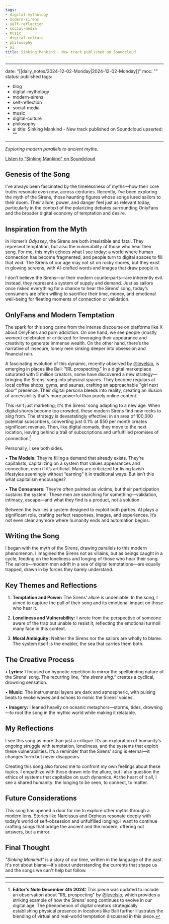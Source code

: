 ```yaml
---
tags:
- digital-mythology
- modern-sirens
- self-reflection
- social-media
- music
- digital-culture
- philosophy
- ai
title: Sinking Mankind - New track published on Soundcloud
---
```

---
date: "[[daily_notes/2024-12-02-Monday|2024-12-02-Monday]]"
moc: ""
status: published
tags:
  - blog
  - digital-mythology
  - modern-sirens
  - self-reflection
  - social-media
  - music
  - digital-culture
  - philosophy
  - ai
title: Sinking Mankind - New track published on Soundcloud
upserted: ""
---
*Exploring modern parallels to ancient myths.*

[Listen to "Sinking Mankind" on Soundcloud](https://soundcloud.com/asbjborg/sinking-mankind)

## Genesis of the Song

I’ve always been fascinated by the timelessness of myths—how their core truths resonate even now, across centuries. Recently, I’ve been exploring the myth of the Sirens, those haunting figures whose songs lured sailors to their doom. Their allure, power, and danger feel just as relevant today, particularly in the context of the polarizing debates surrounding OnlyFans and the broader digital economy of temptation and desire.

## Inspiration from the Myth

In Homer’s *Odyssey*, the Sirens are both irresistible and fatal. They represent temptation, but also the vulnerability of those who hear their song. For me, this myth echoes what I see today: a world where human connection has become fragmented, and people turn to digital spaces to fill that void. The Sirens of our age may not sit on rocky shores, but they exist in glowing screens, with AI-crafted words and images that draw people in.

I don’t believe the Sirens—or their modern counterparts—are inherently evil. Instead, they represent a system of supply and demand. Just as sailors once risked everything for a chance to hear the Sirens’ song, today’s consumers are often willing to sacrifice their time, money, and emotional well-being for fleeting moments of connection or validation.

## OnlyFans and Modern Temptation

The spark for this song came from the intense discourse on platforms like X about OnlyFans and porn addiction. On one hand, we see people (mostly women) celebrated or criticized for leveraging their appearance and creativity to generate immense wealth. On the other hand, there’s the narrative of insecure, lonely men sinking deeper into obsession and financial ruin.

A fascinating evolution of this dynamic, recently observed by [@levelsio](https://x.com/levelsio/status/1863594574360318456), is emerging in places like Bali: "IRL prospecting." In a digital marketplace saturated with 5 million creators, some have discovered a new strategy—bringing the Sirens' song into physical spaces. They become regulars at local coffee shops, gyms, and saunas, crafting an approachable "girl next door" presence. Their digital persona bleeds into reality, creating an illusion of accessibility that's more powerful than purely online content.

This isn't just marketing; it's the Sirens' song adapting to a new age. When digital shores become too crowded, these modern Sirens find new rocks to sing from. The strategy is devastatingly effective: in an area of 100,000 potential subscribers, converting just 0.1% at $50 per month creates significant revenue. Then, like digital nomads, they move to the next location, leaving behind a trail of subscriptions and unfulfilled promises of connection.[^1]

Personally, I see both sides.

• **The Models:** They’re filling a demand that already exists. They’re capitalists, capitalizing on a system that values appearances and connection, even if it’s artificial. Many are criticized for living lavish lifestyles seemingly without “earning” it in traditional ways. But isn’t this what capitalism encourages?

• **The Consumers:** They’re often painted as victims, but their participation sustains the system. These men are searching for something—validation, intimacy, escape—and what they find is a product, not a solution.

Between the two lies a system designed to exploit both parties. AI plays a significant role, crafting perfect responses, images, and experiences. It’s not even clear anymore where humanity ends and automation begins.

## Writing the Song

I began with the myth of the Sirens, drawing parallels to this modern phenomenon. I imagined the Sirens not as villains, but as beings caught in a cycle, feeding on the loneliness and longing of those who hear their song. The sailors—modern men adrift in a sea of digital temptations—are equally trapped, drawn in by forces they barely understand.

## Key Themes and Reflections

1. **Temptation and Power:** The Sirens’ allure is undeniable. In the song, I aimed to capture the pull of their song and its emotional impact on those who hear it.

2. **Loneliness and Vulnerability:** I wrote from the perspective of someone aware of the trap but unable to resist it, reflecting the emotional turmoil many face in this context.

3. **Moral Ambiguity:** Neither the Sirens nor the sailors are wholly to blame. The system itself is the enabler, the sea that carries them both.

## The Creative Process

• **Lyrics:** I focused on hypnotic repetition to mirror the spellbinding nature of the Sirens’ song. The recurring line, *“the sirens sing,”* creates a cyclical, drowning sensation.

• **Music:** The instrumental layers are dark and atmospheric, with pulsing beats to evoke waves and echoes to mimic the Sirens’ voices.

• **Imagery:** I leaned heavily on oceanic metaphors—storms, tides, drowning—to root the song in the mythic world while making it relatable.

## My Reflections

I see this song as more than just a critique. It’s an exploration of humanity’s ongoing struggle with temptation, loneliness, and the systems that exploit these vulnerabilities. It’s a reminder that the Sirens’ song is eternal—it changes form but never disappears.

Creating this song also forced me to confront my own feelings about these topics. I empathize with those drawn into the allure, but I also question the ethics of systems that capitalize on such dynamics. At the heart of it all, I see a shared humanity: the longing to be seen, to connect, to matter.

## Future Considerations

This song has opened a door for me to explore other myths through a modern lens. Stories like Narcissus and Orpheus resonate deeply with today’s world of self-obsession and unfulfilled longing. I want to continue crafting songs that bridge the ancient and the modern, offering not answers, but a mirror.

## Final Thought

*"Sinking Mankind"* is a story of our time, written in the language of the past. It's not about blame—it's about understanding the currents that shape us and the songs we can't help but follow.

---

[^1]: **Editor's Note December 4th 2024:** This piece was updated to include an observation about "IRL prospecting" by [@levelsio](https://x.com/levelsio/status/1863594574360318456), which provides a striking example of how the Sirens' song continues to evolve in our digital age. The phenomenon of digital creators strategically establishing physical presence in locations like Bali further illustrates the blending of virtual and real-world temptation discussed in this piece.
